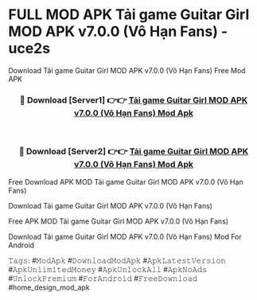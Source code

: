 # FULL MOD APK Tải game Guitar Girl MOD APK v7.0.0 (Vô Hạn Fans) - uce2s
Download Tải game Guitar Girl MOD APK v7.0.0 (Vô Hạn Fans) Free Mod APK

<div align="center">
<h3>🔴 Download [Server1] 👉👉 <a href="https://apk-comot.site?title=Tải_game_Guitar_Girl_MOD_APK_v7.0.0_(Vô_Hạn_Fans)">Tải game Guitar Girl MOD APK v7.0.0 (Vô Hạn Fans) Mod Apk</a></h3><br>

<h3>🔴 Download [Server2] 👉👉 <a href="https://apk-comot.site?title=Tải_game_Guitar_Girl_MOD_APK_v7.0.0_(Vô_Hạn_Fans)">Tải game Guitar Girl MOD APK v7.0.0 (Vô Hạn Fans) Mod Apk</a></h3>
</div>


Free Download APK MOD Tải game Guitar Girl MOD APK v7.0.0 (Vô Hạn Fans)

Download Tải game Guitar Girl MOD APK v7.0.0 (Vô Hạn Fans) 

Free APK MOD Tải game Guitar Girl MOD APK v7.0.0 (Vô Hạn Fans) 

Download Tải game Guitar Girl MOD APK v7.0.0 (Vô Hạn Fans) Mod For Android

𝚃𝚊𝚐𝚜: #𝙼𝚘𝚍𝙰𝚙𝚔 #𝙳𝚘𝚠𝚗𝚕𝚘𝚊𝚍𝙼𝚘𝚍𝙰𝚙𝚔 #𝙰𝚙𝚔𝙻𝚊𝚝𝚎𝚜𝚝𝚅𝚎𝚛𝚜𝚒𝚘𝚗 #𝙰𝚙𝚔𝚄𝚗𝚕𝚒𝚖𝚒𝚝𝚎𝚍𝙼𝚘𝚗𝚎𝚢 #𝙰𝚙𝚔𝚄𝚗𝚕𝚘𝚌𝚔𝙰𝚕𝚕 #𝙰𝚙𝚔𝙽𝚘𝙰𝚍𝚜 #𝚄𝚗𝚕𝚘𝚌𝚔𝙿𝚛𝚎𝚖𝚒𝚞𝚖 #𝙵𝚘𝚛𝙰𝚗𝚍𝚛𝚘𝚒𝚍 #𝙵𝚛𝚎𝚎𝙳𝚘𝚠𝚗𝚕𝚘𝚊𝚍 #home_design_mod_apk